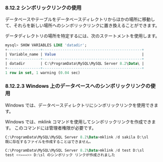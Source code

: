 ### 8.12.2 シンボリックリンクの使用
データベースやテーブルをデータベースディレクトリからほかの場所に移動して、それらを新しい場所へのシンボリックリンクに置き換えることができます。

データディレクトリの場所を特定するには、次のステートメントを使用します。
```sql
mysql> SHOW VARIABLES LIKE 'datadir';
+---------------+---------------------------------------------+
| Variable_name | Value                                       |
+---------------+---------------------------------------------+
| datadir       | C:\ProgramData\MySQL\MySQL Server 8.2\Data\ |
+---------------+---------------------------------------------+
1 row in set, 1 warning (0.04 sec)
```

### 8.12.2.3 Windows 上のデータベースへのシンボリックリンクの使用
Windows では、データベースディレクトリにシンボリックリンクを使用できます。

Windows では、mklink コマンドを使用してシンボリックリンクを作成できます。 このコマンドには管理者権限が必要です。

```sql
C:\ProgramData\MySQL\MySQL Server 8.2\Data>mklink /d sakila D:\sl
既に存在するファイルを作成することはできません。

C:\ProgramData\MySQL\MySQL Server 8.2\Data>mklink /d test D:\sl
test <<===>> D:\sl のシンボリック リンクが作成されました
```